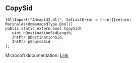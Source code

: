## CopySid

```
[DllImport("Advapi32.dll", SetLastError = true)][return: MarshalAs(UnmanagedType.Bool)]
public static extern bool CopySid(
   uint nDestinationSidLength,
   IntPtr pDestinationSid,
   IntPtr pSourceSid
);
```

Microsoft documentation: [Link](https://learn.microsoft.com/en-us/windows/win32/api/securitybaseapi/nf-securitybaseapi-copysid)
